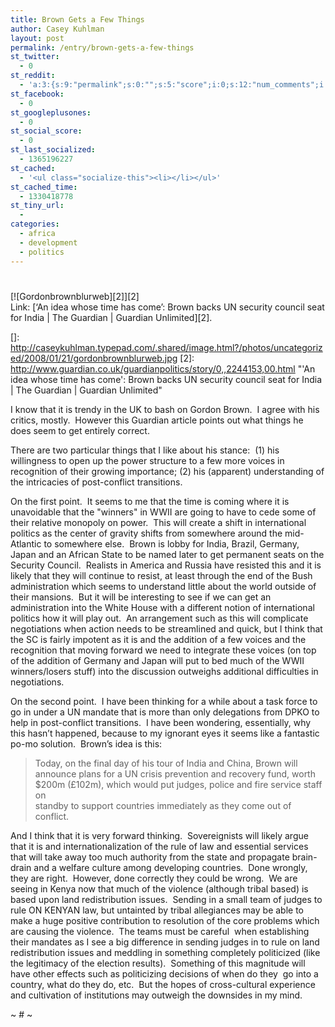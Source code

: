 ```yaml
---
title: Brown Gets a Few Things
author: Casey Kuhlman
layout: post
permalink: /entry/brown-gets-a-few-things
st_twitter:
  - 0
st_reddit:
  - 'a:3:{s:9:"permalink";s:0:"";s:5:"score";i:0;s:12:"num_comments";i:0;}'
st_facebook:
  - 0
st_googleplusones:
  - 0
st_social_score:
  - 0
st_last_socialized:
  - 1365196227
st_cached:
  - '<ul class="socialize-this"><li></li></ul>'
st_cached_time:
  - 1330418778
st_tiny_url:
  - 
categories:
  - africa
  - development
  - politics
---
```

# 

[![Gordonbrownblurweb][2]][2]  
Link: [‘An idea whose time has come’: Brown backs UN security council seat for India | The Guardian | Guardian Unlimited][2].

 []: http://caseykuhlman.typepad.com/.shared/image.html?/photos/uncategorized/2008/01/21/gordonbrownblurweb.jpg
 [2]: http://www.guardian.co.uk/guardianpolitics/story/0,,2244153,00.html "'An idea whose time has come': Brown backs UN security council seat for India | The Guardian | Guardian Unlimited"

I know that it is trendy in the UK to bash on Gordon Brown.  I agree with his critics, mostly.  However this Guardian article points out what things he does seem to get entirely correct.  

There are two particular things that I like about his stance:  (1) his willingness to open up the power structure to a few more voices in recognition of their growing importance; (2) his (apparent) understanding of the intricacies of post-conflict transitions.  

On the first point.  It seems to me that the time is coming where it is unavoidable that the "winners" in WWII are going to have to cede some of their relative monopoly on power.  This will create a shift in international politics as the center of gravity shifts from somewhere around the mid-Atlantic to somewhere else.  Brown is lobby for India, Brazil, Germany, Japan and an African State to be named later to get permanent seats on the Security Council.  Realists in America and Russia have resisted this and it is likely that they will continue to resist, at least through the end of the Bush administration which seems to understand little about the world outside of their mansions.  But it will be interesting to see if we can get an administration into the White House with a different notion of international politics how it will play out.  An arrangement such as this will complicate negotiations when action needs to be streamlined and quick, but I think that the SC is fairly impotent as it is and the addition of a few voices and the recognition that moving forward we need to integrate these voices (on top of the addition of Germany and Japan will put to bed much of the WWII winners/losers stuff) into the discussion outweighs additional difficulties in negotiations.

On the second point.  I have been thinking for a while about a task force to go in under a UN mandate that is more than only delegations from DPKO to help in post-conflict transitions.  I have been wondering, essentially, why this hasn’t happened, because to my ignorant eyes it seems like a fantastic po-mo solution.  Brown’s idea is this:

> Today, on the final day of his tour of India and China, Brown will  
> announce plans for a UN crisis prevention and recovery fund, worth  
> $200m (£102m), which would put judges, police and fire service staff on  
> standby to support countries immediately as they come out of conflict.

And I think that it is very forward thinking.  Sovereignists will likely argue that it is and internationalization of the rule of law and essential services that will take away too much authority from the state and propagate brain-drain and a welfare culture among developing countries.  Done wrongly, they are right.  However, done correctly they could be wrong.  We are seeing in Kenya now that much of the violence (although tribal based) is based upon land redistribution issues.  Sending in a small team of judges to rule ON KENYAN law, but untainted by tribal allegiances may be able to make a huge positive contribution to resolution of the core problems which are causing the violence.  The teams must be careful  when establishing their mandates as I see a big difference in sending judges in to rule on land redistribution issues and meddling in something completely politicized (like the legitimacy of the election results).  Something of this magnitude will have other effects such as politicizing decisions of when do they  go into a country, what do they do, etc.  But the hopes of cross-cultural experience and cultivation of institutions may outweigh the downsides in my mind. 

~ # ~